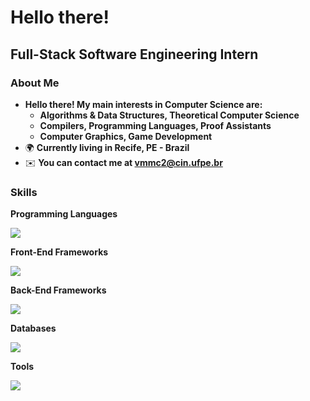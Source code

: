 Hello there!
=====================================================================================================================================================

Full-Stack Software Engineering Intern
--------------------------------------------------------------------------------

### About Me
* __Hello there! My main interests in Computer Science are:__
  * __Algorithms & Data Structures, Theoretical Computer Science__
  * __Compilers, Programming Languages, Proof Assistants__
  * __Computer Graphics, Game Development__
*   🌍  __Currently living in Recife, PE - Brazil__
*   ✉️  __You can contact me at [vmmc2@cin.ufpe.br](mailto:vmmc2@cin.ufpe.br)__

### Skills 
<p> <strong> Programming Languages </strong> </p>
<p align="left">
  <a href="https://skillicons.dev">
    <img src="https://skillicons.dev/icons?i=c,cpp,rust,python,ruby,java,js,ts,css,html" />
  </a>
</p>

<p> <strong> Front-End Frameworks </strong> </p>
<p align="left">
  <a href="https://skillicons.dev">
    <img src="https://skillicons.dev/icons?i=tailwind,react" />
  </a>
</p>

<p> <strong> Back-End Frameworks </strong> </p>
<p align="left">
  <a href="https://skillicons.dev">
    <img src="https://skillicons.dev/icons?i=express,django,rails" />
  </a>
</p>

<p> <strong> Databases </strong> </p>
<p align="left">
  <a href="https://skillicons.dev">
    <img src="https://skillicons.dev/icons?i=postgres,mongo" />
  </a>
</p>

<p> <strong> Tools </strong> </p>
<p align="left">
  <a href="https://skillicons.dev">
    <img src="https://skillicons.dev/icons?i=git,github,linux" />
  </a>
</p>
